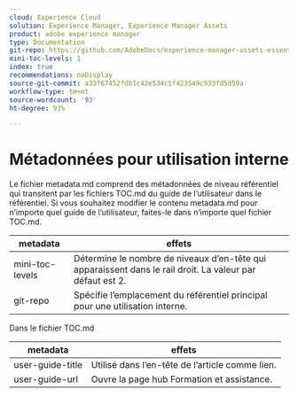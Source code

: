 ```yaml
---
cloud: Experience Cloud
solution: Experience Manager, Experience Manager Assets
product: adobe experience manager
type: Documentation
git-repo: https://github.com/AdobeDocs/experience-manager-assets-essentials.fr-FR
mini-toc-levels: 1
index: true
recommendations: noDisplay
source-git-commit: a33f67452fdb1c42e534c5f423549c933fd5d59a
workflow-type: tm+mt
source-wordcount: '93'
ht-degree: 93%

---
```



# Métadonnées pour utilisation interne

Le fichier metadata.md comprend des métadonnées de niveau référentiel qui transitent par les fichiers TOC.md du guide de l’utilisateur dans le référentiel. Si vous souhaitez modifier le contenu metadata.md pour n’importe quel guide de l’utilisateur, faites-le dans n’importe quel fichier TOC.md.

| metadata | effets |
|--- |--- |
| mini-toc-levels | Détermine le nombre de niveaux d’en-tête qui apparaissent dans le rail droit. La valeur par défaut est 2. |
| git-repo | Spécifie l’emplacement du référentiel principal pour une utilisation interne. |

Dans le fichier TOC.md

| metadata | effets |
|--- |--- |
| user-guide-title | Utilisé dans l’en-tête de l’article comme lien. |
| user-guide-url | Ouvre la page hub Formation et assistance. |
